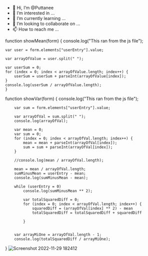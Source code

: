 - 👋 Hi, I’m @Puttanee
- 👀 I’m interested in ...
- 🌱 I’m currently learning ...
- 💞️ I’m looking to collaborate on ...
- 📫 How to reach me ...

<!---
Puttanee/Puttanee is a ✨ special ✨ repository because its `README.md` (this file) appears on your GitHub profile.
You can click the Preview link to take a look at your changes.
--->
function showMean(form) {
    console.log("This ran from the js file");

    var user = form.elements["userEntry"].value;
    
    var arrayOfValue = user.split(" ");
   
    var userSum = 0;
    for (index = 0; index < arrayOfValue.length; index++) {
        userSum = userSum + parseInt(arrayOfValue[index]);
    }
    console.log(userSum / arrayOfValue.length);
    }

function showVar(form) {
    console.log("This ran from the js file");
    
        var sum = form.elements["userEntry"].value;
    
        var arrayOfVal = sum.split(" ");
        console.log(arrayOfVal);
    
        var mean = 0;
        var sum = 0;
        for (index = 0; index < arrayOfVal.length; index++) {
            mean = mean + parseInt(arrayOfVal[index]);
            sum = sum + parseInt(arrayOfVal[index]);
        }
    
        //console.log(mean / arrayOfVal.length);
    
        mean = mean / arrayOfVal.length;
        sumMinusMean = userEntry - mean;
        console.log(sumMinusMean - mean);
    
        while (userEntry = 0)
            console.log(sumMinusMean ** 2);

            var totalSquaredDiff = 0;
            for (index = 0; index < arrayOfVal.length; index++) {
                squaredDiff = (arrayOfVal[index] ** 2) - mean
                totalSquaredDiff = totalSquaredDiff + squaredDiff
    
            }
        

        var arrayMiOne = arrayOfVal.length - 1;
        console.log(totalSquaredDiff / arrayMiOne);
}
![Screenshot 2022-11-29 182412](https://user-images.githubusercontent.com/119460519/204670433-2d6d930a-b2ae-4811-87c7-2849b7c83071.png)
